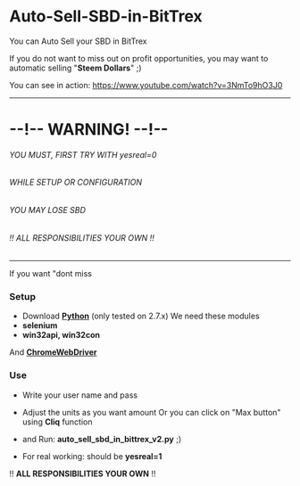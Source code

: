 # Auto-Sell-SBD-in-BitTrex
You can Auto Sell your SBD in BitTrex

If you do not want to miss out on profit opportunities, 
you may want to automatic selling "**Steem Dollars**" ;)

You can see in action:
https://www.youtube.com/watch?v=3NmTo9hO3J0 

--- 

# --!-- WARNING! --!--
###### YOU MUST, FIRST TRY WITH yesreal=0
###### WHILE SETUP OR CONFIGURATION
###### YOU MAY LOSE SBD
###### !! ALL RESPONSIBILITIES YOUR OWN !!

---

If you want "dont miss 
###  Setup
* Download **[Python](https://www.python.org/downloads/)** (only tested on 2.7.x)
We need these modules
* **selenium**
* **win32api, win32con**

And **[ChromeWebDriver](https://sites.google.com/a/chromium.org/chromedriver/downloads)**

### Use
* Write your user name and pass
* Adjust the units as you want amount Or you can click on "Max button" using **Cliq** function
* and Run: **auto_sell_sbd_in_bittrex_v2.py** ;)

* For real working: should be **yesreal=1**  

!! **ALL RESPONSIBILITIES YOUR OWN** !! 

